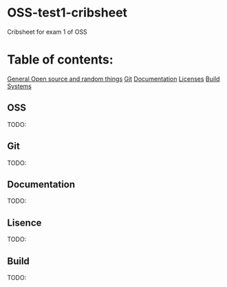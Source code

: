 # OSS-test1-cribsheet
Cribsheet for exam 1 of OSS

# Table of contents:

[General Open source and random things](##OSS)
[Git](##Git)
[Documentation](##Documentation)
[Licenses](##Lisence)
[Build Systems](##Build)

## OSS
TODO:

## Git
TODO:

## Documentation
TODO:

## Lisence
TODO:

## Build
TODO:
